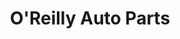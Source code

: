 ---
title: "O'Reilly Auto Parts"
url: /sioux-falls/oreilly-auto-parts-e-arrowhead-pkwy/
shop: car parts
---